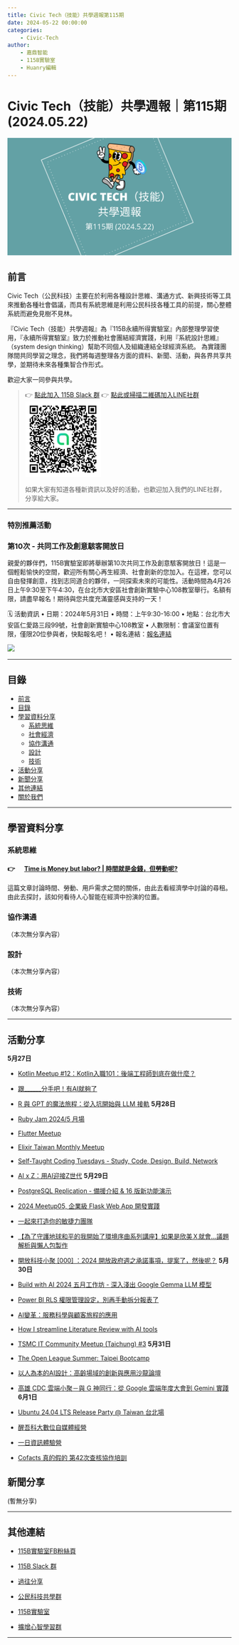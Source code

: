 ```yaml
---
title: Civic Tech（技能）共學週報第115期
date: 2024-05-22 00:00:00
categories:
	- Civic-Tech
author:
	- 嘉鼎智能
	- 115B實驗室
	- Huanry編輯
---
```

# Civic Tech（技能）共學週報｜第115期 (2024.05.22)

![Civic-Tech-115](/img/ct/115.png)

## 前言

Civic Tech（公民科技）主要在於利用各種設計思維、溝通方式、新興技術等工具來推動各種社會倡議，而具有系統思維是利用公民科技各種工具的前提，關心整體系統而避免見樹不見林。

『Civic Tech（技能）共學週報』為『115B永續所得實驗室』內部整理學習使用，『永續所得實驗室』致力於推動社會團結經濟實踐，利用『系統設計思維』（system design thinking）幫助不同個人及組織連結全球經濟系統。
為實踐團隊間共同學習之理念，我們將每週整理各方面的資料、新聞、活動，與各界共享共學，並期待未來各種集智合作形式。

歡迎大家一同參與共學。

>👉  [點此加入 115B Slack 群](https://bit.ly/Slack115b)
>👉  [點此或掃描二維碼加入LINE社群](https://line.me/ti/g2/Dj4AkbdDsY6o4D_CdDUB6Q)
>[![公民科技共學群](/img/產品共學群.jpg)](https://line.me/ti/g2/Dj4AkbdDsY6o4D_CdDUB6Q)
>
>如果大家有知道各種新資訊以及好的活動，也歡迎加入我們的LINE社群，分享給大家。

---
### 特別推薦活動

### 第10次 - 共同工作及創意駭客開放日

親愛的夥伴們，115B實驗室即將舉辦第10次共同工作及創意駭客開放日！這是一個輕鬆愉快的空間，歡迎所有關心再生經濟、社會創新的您加入。在這裡，您可以自由發揮創意，找到志同道合的夥伴，一同探索未來的可能性。活動時間為4月26日上午9:30至下午4:30，在台北市大安區社會創新實驗中心108教室舉行。名額有限，請盡早報名！期待與您共度充滿靈感與支持的一天！


🗓 活動資訊
• 日期：2024年5月31日
• 時間：上午9:30-16:00
• 地點：台北市大安區仁愛路三段99號，社會創新實驗中心108教室
• 人數限制：會議室位置有限，僅限20位參與者，快點報名吧！
• 報名連結：[報名連結](https://www.accupass.com/event/2404290705022052071196)

[![](https://static.accupass.com/eventbanner/2404290709301040746221.jpg)](https://www.accupass.com/event/2404290705022052071196)

---
## 目錄
- [前言](#前言)
- [目錄](#目錄)
- [學習資料分享](#學習資料分享)
	- [系統思維](#系統思維)
	- [社會經濟](#社會經濟)
	- [協作溝通](#協作溝通)
	- [設計](#設計)
	- [技術](#技術)
- [活動分享](#活動分享)
- [新聞分享](#新聞分享)
- [其他連結](#其他連結)
- [關於我們](#關於我們)

---
## 學習資料分享
### 系統思維

#### 👉 &emsp; [Time is Money but labor? | 時間就是金錢，但勞動呢?](https://medium.com/acis-intellicollective/time-is-money-but-labor-%E6%99%82%E9%96%93%E5%B0%B1%E6%98%AF%E9%87%91%E9%8C%A2-%E4%BD%86%E5%8B%9E%E5%8B%95%E5%91%A2-f6a3d54ad46a)

這篇文章討論時間、勞動、用戶需求之間的關係，由此去看經濟學中討論的尋租。由此去探討，該如何看待人心智能在經濟中扮演的位置。

### 協作溝通

（本次無分享內容）

### 設計

（本次無分享內容）

### 技術

（本次無分享內容）

---
## 活動分享

**5月27日**
- [Kotlin Meetup #12：Kotlin入職101：後端工程師到底在做什麼？](https://gdg.community.dev/events/details/google-gdg-taipei-presents-kotlin-meetup-12kotlinru-zhi-101hou-duan-gong-cheng-shi-dao-di-zai-zuo-shi-mo/)

- [跟______分手吧！有AI就夠了](https://www.accupass.com/event/2404151053551887018207)

- [R 與 GPT 的魔法旅程：從入坑開始與 LLM 接軌](https://www.accupass.com/event/2404191542332196716950)
**5月28日**
- [Ruby Jam 2024/5 月場](https://rubytaiwan.kktix.cc/events/rubyjam2405)

- [Flutter Meetup](https://gdg.community.dev/events/details/google-gdg-taipei-presents-flutter-meetup-13/)

- [Elixir Taiwan Monthly Meetup](https://www.meetup.com/elixirtw-taipei/events/301015464)

- [Self-Taught Coding Tuesdays - Study, Code, Design, Build, Network](https://www.meetup.com/taiwan-code-camp/events/300899337/)

- [AI x Z：用AI迎接Z世代](https://www.accupass.com/event/2405030707191263992786)
**5月29日**
- [PostgreSQL Replication - 備援介紹 & 16 版新功能演示](https://www.accupass.com/event/2405070620481894454904)

- [2024 Meetup05, 企業級 Flask Web App 開發實踐](https://www.accupass.com/event/2405161217361389997138)

- [一起來打造你的敏捷力團隊](https://www.accupass.com/event/2405091515311424918889)

- [【為了守護地球和平的我開始了環境序曲系列講座】如果是欣美Ｘ就會...議題解析與懶人包製作](https://www.accupass.com/event/2404301201491569923215)

- [開放科技小聚 [000] ：2024 開放政府週之承諾事項，提案了，然後呢？](https://ocftw.kktix.cc/events/opentechmeetup-00024)
**5月30日**
- [Build with AI 2024 五月工作坊 - 深⼊淺出 Google Gemma LLM 模型](https://gdg.community.dev/events/details/google-gdg-taipei-presents-build-with-ai-2024-wu-yue-gong-zuo-fang-shen-qian-chu-google-gemma-llm-mo-xing/)

- [Power BI RLS 權限管理設定，別再手動拆分報表了](https://www.accupass.com/event/2405160643021364454672)

- [AI變革：服務科學與顧客旅程的應用](https://www.accupass.com/event/2405060747481076853722)

- [How I streamline Literature Review with AI tools](https://www.accupass.com/event/2404250905081465783197)

- [TSMC IT Community Meetup (Taichung) #3](https://tsmcitcommunitymeetup.kktix.cc/events/tsmc-it-meetup-taichung-03)
**5月31日**
- [The Open League Summer: Taipei Bootcamp](https://lu.ma/TONbootcampTW2024)

- [以人為本的AI設計：高齡場域的創新與應用沙龍論壇](https://www.accupass.com/event/2405020221501324449913)

- [高雄 CDC 雲端小聚－與 G 神同行：從 Google 雲端年度大會到 Gemini 實踐](https://cdckh.kktix.cc/events/cdc0531)
**6月1日**
- [Ubuntu 24.04 LTS Release Party @ Taiwan 台北場](https://ubuntu-tw.kktix.cc/events/urptw2404-tp)

- [醒吾科大數位自媒體經營](https://www.accupass.com/event/2404210922078629046960)

- [一日資訊體驗營](https://www.accupass.com/event/2405170441037696345090)

- [Cofacts 真的假的 第42次查核協作培訓](https://cofacts.kktix.cc/events/cofactseditor42)

## 新聞分享

(暫無分享)

---
## 其他連結

- [115B實驗室FB粉絲頁](https://www.facebook.com/%E6%B0%B8%E7%BA%8C%E6%89%80%E5%BE%97%E5%AF%A6%E9%A9%97%E5%AE%A4-102916798609139)

- [115B Slack 群](https://bit.ly/Slack115b)

- [過往分享](/categories/Civic-Tech)

- [公民科技共學群](https://line.me/ti/g2/Dj4AkbdDsY6o4D_CdDUB6Q?utm_source=invitation&utm_medium=link_copy&utm_campaign=default)

- [115B實驗室](https://line.me/ti/g2/asPFU-0w4o9MIRSBdb4gtg?utm_source=invitation&utm_medium=link_copy&utm_campaign=default)

- [擴增心智學習群](https://line.me/ti/g2/asPFU-0w4o9MIRSBdb4gtg?utm_source=invitation&utm_medium=link_copy&utm_campaign=default)

---